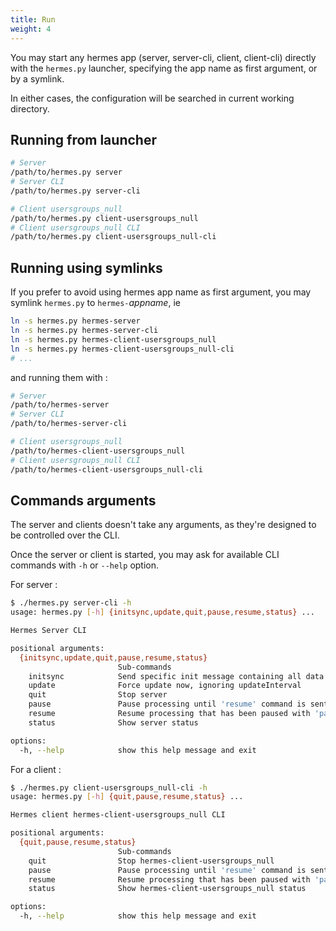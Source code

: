 ```yaml
---
title: Run
weight: 4
---
```


You may start any hermes app (server, server-cli, client, client-cli) directly with the `hermes.py` launcher, specifying the app name as first argument, or by a symlink.

In either cases, the configuration will be searched in current working directory.

## Running from launcher

```bash
# Server
/path/to/hermes.py server
# Server CLI
/path/to/hermes.py server-cli

# Client usersgroups_null
/path/to/hermes.py client-usersgroups_null
# Client usersgroups_null CLI
/path/to/hermes.py client-usersgroups_null-cli
```

## Running using symlinks

If you prefer to avoid using hermes app name as first argument, you may symlink `hermes.py` to `hermes-`*appname*, ie

```bash
ln -s hermes.py hermes-server
ln -s hermes.py hermes-server-cli
ln -s hermes.py hermes-client-usersgroups_null
ln -s hermes.py hermes-client-usersgroups_null-cli
# ...
```

and running them with :

```bash
# Server
/path/to/hermes-server
# Server CLI
/path/to/hermes-server-cli

# Client usersgroups_null
/path/to/hermes-client-usersgroups_null
# Client usersgroups_null CLI
/path/to/hermes-client-usersgroups_null-cli
```

## Commands arguments

The server and clients doesn't take any arguments, as they're designed to be controlled over the CLI.

Once the server or client is started, you may ask for available CLI commands with `-h` or `--help` option.

For server :

```bash
$ ./hermes.py server-cli -h
usage: hermes.py [-h] {initsync,update,quit,pause,resume,status} ...

Hermes Server CLI

positional arguments:
  {initsync,update,quit,pause,resume,status}
                        Sub-commands
    initsync            Send specific init message containing all data but passwords. Useful to fill new client
    update              Force update now, ignoring updateInterval
    quit                Stop server
    pause               Pause processing until 'resume' command is sent
    resume              Resume processing that has been paused with 'pause'
    status              Show server status

options:
  -h, --help            show this help message and exit
```

For a client :

```bash
$ ./hermes.py client-usersgroups_null-cli -h
usage: hermes.py [-h] {quit,pause,resume,status} ...

Hermes client hermes-client-usersgroups_null CLI

positional arguments:
  {quit,pause,resume,status}
                        Sub-commands
    quit                Stop hermes-client-usersgroups_null
    pause               Pause processing until 'resume' command is sent
    resume              Resume processing that has been paused with 'pause'
    status              Show hermes-client-usersgroups_null status

options:
  -h, --help            show this help message and exit
```
